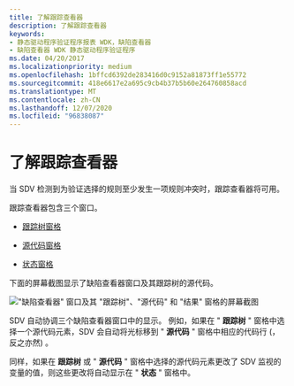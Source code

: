 ```yaml
---
title: 了解跟踪查看器
description: 了解跟踪查看器
keywords:
- 静态驱动程序验证程序报表 WDK，缺陷查看器
- 缺陷查看器 WDK 静态驱动程序验证程序
ms.date: 04/20/2017
ms.localizationpriority: medium
ms.openlocfilehash: 1bffcd6392de283416d0c9152a81873ff1e55772
ms.sourcegitcommit: 418e6617e2a695c9cb4b37b5b60e264760858acd
ms.translationtype: MT
ms.contentlocale: zh-CN
ms.lasthandoff: 12/07/2020
ms.locfileid: "96838087"
---
```

# <a name="understanding-the-trace-viewer"></a>了解跟踪查看器


当 SDV 检测到为验证选择的规则至少发生一项规则冲突时，跟踪查看器将可用。

跟踪查看器包含三个窗口。

-   [跟踪树窗格](trace-tree-pane.md)

-   [源代码窗格](source-code-pane.md)

-   [状态窗格](state-pane.md)

下面的屏幕截图显示了缺陷查看器窗口及其跟踪树的源代码。

!["缺陷查看器" 窗口及其 "跟踪树"、"源代码" 和 "结果" 窗格的屏幕截图](images/sdv-defectviewerlabeled.png)

SDV 自动协调三个缺陷查看器窗口中的显示。 例如，如果在 " **跟踪树** " 窗格中选择一个源代码元素，SDV 会自动将光标移到 " **源代码** " 窗格中相应的代码行 (，反之亦然) 。

同样，如果在 **跟踪树** 或 " **源代码** " 窗格中选择的源代码元素更改了 SDV 监视的变量的值，则这些更改将自动显示在 " **状态** " 窗格中。

 

 





